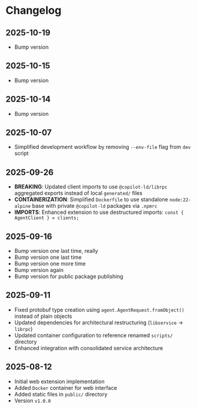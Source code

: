 # Changelog

## 2025-10-19

- Bump version

## 2025-10-15

- Bump version

## 2025-10-14

- Bump version

## 2025-10-07

- Simplified development workflow by removing `--env-file` flag from `dev`
  script

## 2025-09-26

- **BREAKING**: Updated client imports to use `@copilot-ld/librpc` aggregated
  exports instead of local `generated/` files
- **CONTAINERIZATION**: Simplified `Dockerfile` to use standalone
  `node:22-alpine` base with private `@copilot-ld` packages via `.npmrc`
- **IMPORTS**: Enhanced extension to use destructured imports:
  `const { AgentClient } = clients;`

## 2025-09-16

- Bump version one last time, really
- Bump version one last time
- Bump version one more time
- Bump version again
- Bump version for public package publishing

## 2025-09-11

- Fixed protobuf type creation using `agent.AgentRequest.fromObject()` instead
  of plain objects
- Updated dependencies for architectural restructuring (`libservice` → `librpc`)
- Updated container configuration to reference renamed `scripts/` directory
- Enhanced integration with consolidated service architecture

## 2025-08-12

- Initial web extension implementation
- Added `Docker` container for web interface
- Added static files in `public/` directory
- Version `v1.0.0`
